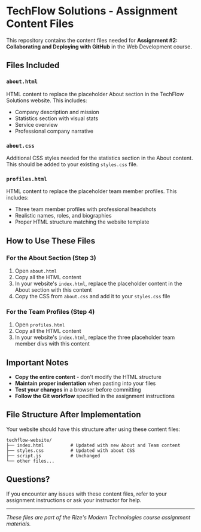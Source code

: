 # TechFlow Solutions - Assignment Content Files

This repository contains the content files needed for **Assignment #2: Collaborating and Deploying with GitHub** in the Web Development course.

## Files Included

### `about.html`
HTML content to replace the placeholder About section in the TechFlow Solutions website. This includes:
- Company description and mission
- Statistics section with visual stats
- Service overview
- Professional company narrative

### `about.css`
Additional CSS styles needed for the statistics section in the About content. This should be added to your existing `styles.css` file.

### `profiles.html`
HTML content to replace the placeholder team member profiles. This includes:
- Three team member profiles with professional headshots
- Realistic names, roles, and biographies
- Proper HTML structure matching the website template


## How to Use These Files

### For the About Section (Step 3)
1. Open `about.html`
2. Copy all the HTML content
3. In your website's `index.html`, replace the placeholder content in the About section with this content
4. Copy the CSS from `about.css` and add it to your `styles.css` file

### For the Team Profiles (Step 4)
1. Open `profiles.html`
2. Copy all the HTML content
3. In your website's `index.html`, replace the three placeholder team member divs with this content

## Important Notes

- **Copy the entire content** - don't modify the HTML structure
- **Maintain proper indentation** when pasting into your files
- **Test your changes** in a browser before committing
- **Follow the Git workflow** specified in the assignment instructions

## File Structure After Implementation

Your website should have this structure after using these content files:

```
techflow-website/
├── index.html          # Updated with new About and Team content
├── styles.css          # Updated with about CSS
├── script.js           # Unchanged
└── other files...
```

## Questions?

If you encounter any issues with these content files, refer to your assignment instructions or ask your instructor for help.

---

*These files are part of the Rize's Modern Technologies course assignment materials.*